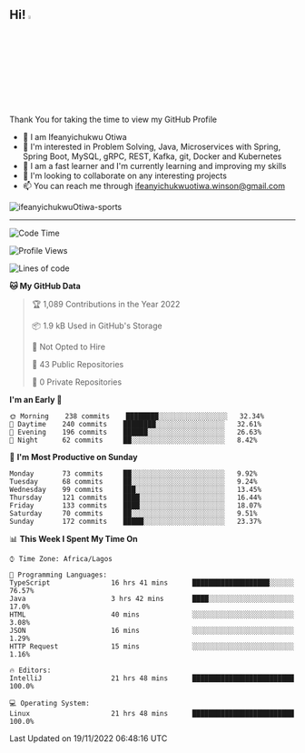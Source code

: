 <!-- BLOG-POST-LIST:START --><!-- BLOG-POST-LIST:END -->

## Hi! <img src="https://media.giphy.com/media/hvRJCLFzcasrR4ia7z/giphy.gif" width="4%"> 

Thank You for taking the time to view my GitHub Profile

- 👋 I am Ifeanyichukwu Otiwa
- 👀 I'm interested in Problem Solving, Java, Microservices with Spring, Spring Boot, MySQL, gRPC, REST, Kafka, git, Docker and Kubernetes
- 🌱 I am a fast learner and I'm currently learning and improving my skills
- 💞️ I'm looking to collaborate on any interesting projects
- 📫 You can reach me through ifeanyichukwuotiwa.winson@gmail.com

<p align="left" marginTop="10px"> <img src="https://komarev.com/ghpvc/?username=ifeanyichukwuOtiwa-sports&label=Profile%20views&color=0e75b6&style=for-the-badge" alt="ifeanyichukwuOtiwa-sports" /> </p>

***

<!--START_SECTION:waka-->
![Code Time](http://img.shields.io/badge/Code%20Time-840%20hrs%2025%20mins-blue)

![Profile Views](http://img.shields.io/badge/Profile%20Views-1-blue)

![Lines of code](https://img.shields.io/badge/From%20Hello%20World%20I%27ve%20Written-42%20Thousand%20lines%20of%20code-blue)

**🐱 My GitHub Data** 

> 🏆 1,089 Contributions in the Year 2022
 > 
> 📦 1.9 kB Used in GitHub's Storage 
 > 
> 🚫 Not Opted to Hire
 > 
> 📜 43 Public Repositories 
 > 
> 🔑 0 Private Repositories  
 > 
**I'm an Early 🐤** 

```text
🌞 Morning    238 commits    ████████░░░░░░░░░░░░░░░░░   32.34% 
🌆 Daytime    240 commits    ████████░░░░░░░░░░░░░░░░░   32.61% 
🌃 Evening    196 commits    ██████░░░░░░░░░░░░░░░░░░░   26.63% 
🌙 Night      62 commits     ██░░░░░░░░░░░░░░░░░░░░░░░   8.42%

```
📅 **I'm Most Productive on Sunday** 

```text
Monday       73 commits     ██░░░░░░░░░░░░░░░░░░░░░░░   9.92% 
Tuesday      68 commits     ██░░░░░░░░░░░░░░░░░░░░░░░   9.24% 
Wednesday    99 commits     ███░░░░░░░░░░░░░░░░░░░░░░   13.45% 
Thursday     121 commits    ████░░░░░░░░░░░░░░░░░░░░░   16.44% 
Friday       133 commits    ████░░░░░░░░░░░░░░░░░░░░░   18.07% 
Saturday     70 commits     ██░░░░░░░░░░░░░░░░░░░░░░░   9.51% 
Sunday       172 commits    █████░░░░░░░░░░░░░░░░░░░░   23.37%

```


📊 **This Week I Spent My Time On** 

```text
⌚︎ Time Zone: Africa/Lagos

💬 Programming Languages: 
TypeScript               16 hrs 41 mins      ███████████████████░░░░░░   76.57% 
Java                     3 hrs 42 mins       ████░░░░░░░░░░░░░░░░░░░░░   17.0% 
HTML                     40 mins             ░░░░░░░░░░░░░░░░░░░░░░░░░   3.08% 
JSON                     16 mins             ░░░░░░░░░░░░░░░░░░░░░░░░░   1.29% 
HTTP Request             15 mins             ░░░░░░░░░░░░░░░░░░░░░░░░░   1.16%

🔥 Editors: 
IntelliJ                 21 hrs 48 mins      █████████████████████████   100.0%

💻 Operating System: 
Linux                    21 hrs 48 mins      █████████████████████████   100.0%

```


 Last Updated on 19/11/2022 06:48:16 UTC
<!--END_SECTION:waka-->

<!--
<p align="center">
![trophy](https://github-profile-trophy.vercel.app/?username=ifeanyichukwuOtiwa-sports&theme=onedark) (https://github.com/ryo-ma/github-profile-trophy)
</p>
-->

<!---
ifeanyi-otiwa/ifeanyi-otiwa is a ✨ special ✨ repository because its `README.md` (this file) appears on your GitHub profile.
You can click the Preview link to take a look at your changes.
--->
